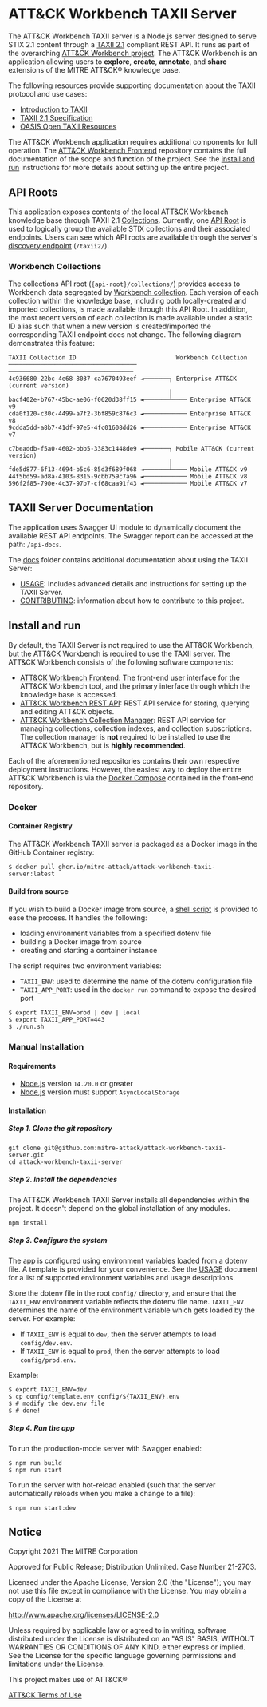 # ATT&CK Workbench TAXII Server

The ATT&CK Workbench TAXII server is a Node.js server designed to serve STIX 2.1 content through a
[TAXII 2.1](https://docs.oasis-open.org/cti/taxii/v2.1/csprd02/taxii-v2.1-csprd02.html) compliant REST API. It
runs as part of the overarching [ATT&CK Workbench project](https://medium.com/mitre-engenuity/att-ck-workbench-a-tool-for-extending-att-ck-e1718cbfe0ef).
The ATT&CK Workbench is an application allowing users to **explore**, **create**, **annotate**, and **share** extensions
of the MITRE ATT&CK® knowledge base.

The following resources provide supporting documentation about the TAXII protocol and use cases:
- [Introduction to TAXII](https://oasis-open.github.io/cti-documentation/taxii/intro.html)
- [TAXII 2.1 Specification](https://docs.oasis-open.org/cti/taxii/v2.1/os/taxii-v2.1-os.html)
- [OASIS Open TAXII Resources](https://oasis-open.github.io/cti-documentation/resources.html#taxii-21-specification)
<!-- TODO: this will need to change when the official TAXII 2.1 server is hosted and docs are migrated to attack-workbench-data -->
<!-- [accessing ATT&CK data via TAXII](https://github.com/mitre/cti/blob/master/USAGE.md#access-from-the-attck-taxii-server) -->

The ATT&CK Workbench application requires additional components for full operation. 
The [ATT&CK Workbench Frontend](https://github.com/center-for-threat-informed-defense/attack-workbench-frontend) 
repository contains the full documentation of the scope and function of the project. See the [install and run](#install-and-run) 
instructions for more details about setting up the entire project.

## API Roots

This application exposes contents of the local ATT&CK Workbench knowledge base through TAXII 2.1 [Collections](https://docs.oasis-open.org/cti/taxii/v2.1/os/taxii-v2.1-os.html#_Toc31107500). 
Currently, one [API Root](https://docs.oasis-open.org/cti/taxii/v2.1/os/taxii-v2.1-os.html#_Toc31107498) is used to 
logically group the available STIX collections and their associated endpoints. Users can see which API roots are available
through the server's [discovery endpoint](https://docs.oasis-open.org/cti/taxii/v2.1/os/taxii-v2.1-os.html#_q0a03pfr5x7n) (`/taxii2/`).

### Workbench Collections

The collections API root (`{api-root}/collections/`) provides access to Workbench data segregated by 
[Workbench collection](https://github.com/center-for-threat-informed-defense/attack-workbench-frontend/blob/master/docs/collections.md). 
Each version of each collection within the knowledge base, including both locally-created and imported collections, is 
made available through this API Root. In addition, the most recent version of each collection is made available under a 
static ID alias such that when a new version is created/imported the corresponding TAXII endpoint does not change. The 
following diagram demonstrates this feature:

```
TAXII Collection ID                            Workbench Collection
────────────────────────────────────           ───────────────────────────────────
4c936680-22bc-4e68-8037-ca7670493eef ◄───────┐ Enterprise ATT&CK (current version)
                                             │
bacf402e-b767-45bc-ae06-f0620d38ff15 ◄───────┴──── Enterprise ATT&CK v9
cda0f120-c30c-4499-a7f2-3bf859c876c3 ◄──────────── Enterprise ATT&CK v8
9cdda5dd-a8b7-41df-97e5-4fc01608dd26 ◄──────────── Enterprise ATT&CK v7

c7beaddb-f5a0-4602-bbb5-3383c1448de9 ◄───────┐ Mobile ATT&CK (current version)
                                             │
fde5d877-6f13-4694-b5c6-85d3f689f068 ◄───────┴──── Mobile ATT&CK v9
44f5bd59-ad8a-4103-8315-9cbb759c7a96 ◄──────────── Mobile ATT&CK v8
596f2f85-790e-4c37-97b7-cf68caa91f43 ◄──────────── Mobile ATT&CK v7
```

## TAXII Server Documentation
The application uses Swagger UI module to dynamically document the available REST API endpoints. The Swagger report can 
be accessed at the path: `/api-docs`.

The [docs](/docs/README.md) folder contains additional documentation about using the TAXII Server:
- [USAGE](/docs/USAGE.md): Includes advanced details and instructions for setting up the TAXII Server.
- [CONTRIBUTING](/docs/CONTRIBUTING.md): information about how to contribute to this project.

## Install and run

By default, the TAXII Server is not required to use the ATT&CK Workbench, but the ATT&CK Workbench is required to use 
the TAXII server. The ATT&CK Workbench consists of the following software components:

- [ATT&CK Workbench Frontend](https://github.com/center-for-threat-informed-defense/attack-workbench-frontend): The front-end user interface for the ATT&CK Workbench tool, and the primary interface through which the knowledge base is accessed.
- [ATT&CK Workbench REST API](https://github.com/center-for-threat-informed-defense/attack-workbench-rest-api): REST API service for storing, querying and editing ATT&CK objects.
- [ATT&CK Workbench Collection Manager](https://github.com/center-for-threat-informed-defense/attack-workbench-collection-manager): REST API service for managing collections, collection indexes, and collection subscriptions. The collection manager is **not** required to be installed to use the ATT&CK Workbench, but is **highly recommended**.

Each of the aforementioned repositories contains their own respective deployment instructions. However, the easiest way
to deploy the entire ATT&CK Workbench is via the [Docker Compose](https://github.com/center-for-threat-informed-defense/attack-workbench-frontend/blob/master/docs/docker-compose.md) contained in the front-end repository.

### Docker
#### Container Registry
The ATT&CK Workbench TAXII server is packaged as a Docker image in the GitHub Container registry:
```shell
$ docker pull ghcr.io/mitre-attack/attack-workbench-taxii-server:latest
```

#### Build from source

If you wish to build a Docker image from source, a [shell script](./run.sh) is provided to ease the process. It handles
the following:
- loading environment variables from a specified dotenv file
- building a Docker image from source
- creating and starting a container instance

The script requires two environment variables:
- `TAXII_ENV`: used to determine the name of the dotenv configuration file
- `TAXII_APP_PORT`: used in the `docker run` command to expose the desired port
```shell
$ export TAXII_ENV=prod | dev | local
$ export TAXII_APP_PORT=443
$ ./run.sh
```
### Manual Installation

#### Requirements

- [Node.js](https://nodejs.org) version `14.20.0` or greater
- [Node.js](https://nodejs.org) version must support `AsyncLocalStorage`
 
#### Installation

##### Step 1. Clone the git repository

```
git clone git@github.com:mitre-attack/attack-workbench-taxii-server.git
cd attack-workbench-taxii-server
```

##### Step 2. Install the dependencies

The ATT&CK Workbench TAXII Server installs all dependencies within the project.
It doesn't depend on the global installation of any modules.

```
npm install
```

##### Step 3. Configure the system

The app is configured using environment variables loaded from a dotenv file. A template is provided for your convenience. 
See the [USAGE](./docs/USAGE.md#environment-variables) document for a list of supported environment variables and usage 
descriptions. 

Store the dotenv file in the root `config/` directory, and ensure that the `TAXII_ENV` environment variable reflects the 
dotenv file name. `TAXII_ENV` determines the name of the environment variable which gets loaded by the server. For example:
- If `TAXII_ENV` is equal to `dev`, then the server attempts to load `config/dev.env`.
- If `TAXII_ENV` is equal to `prod`, then the server attempts to load `config/prod.env`.

Example:
```shell
$ export TAXII_ENV=dev
$ cp config/template.env config/${TAXII_ENV}.env
$ # modify the dev.env file 
$ # done!
```
##### Step 4. Run the app

To run the production-mode server with Swagger enabled:
```shell
$ npm run build
$ npm run start
```
To run the server with hot-reload enabled (such that the server automatically reloads when you make a change to a file):
```shell
$ npm run start:dev
```

## Notice 

Copyright 2021 The MITRE Corporation

Approved for Public Release; Distribution Unlimited. Case Number 21-2703.

Licensed under the Apache License, Version 2.0 (the "License"); you may not use this file except in compliance with the License. You may obtain a copy of the License at 

http://www.apache.org/licenses/LICENSE-2.0 

Unless required by applicable law or agreed to in writing, software distributed under the License is distributed on an "AS IS" BASIS, WITHOUT WARRANTIES OR CONDITIONS OF ANY KIND, either express or implied. See the License for the specific language governing permissions and limitations under the License. 

This project makes use of ATT&CK®

[ATT&CK Terms of Use](https://attack.mitre.org/resources/terms-of-use/)
